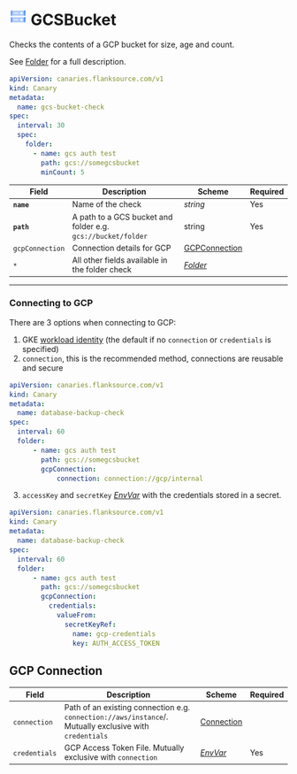 # <img src='https://raw.githubusercontent.com/flanksource/flanksource-ui/main/src/icons/gcsBucket.svg' style='height: 32px'/> GCSBucket

Checks the contents of a GCP bucket for size, age and count.

See [Folder](../folder) for a full description.

```yaml title="gcs-folder-check.yaml"
apiVersion: canaries.flanksource.com/v1
kind: Canary
metadata:
  name: gcs-bucket-check
spec:
  interval: 30
  spec:
    folder:
      - name: gcs auth test
        path: gcs://somegcsbucket
        minCount: 5
```

| Field | Description | Scheme | Required |
| ----- | ----------- | ------ | -------- |
| **`name`** | Name of the check                                            | *string*              | Yes      |
| **`path`** | A path to a GCS bucket and folder e.g. `gcs://bucket/folder` | string                | Yes      |
| `gcpConnection` | Connection details for GCP | [GCPConnection](#gcp-connection) |  |
| `*`        | All other fields available in the folder check               | [*Folder*](../folder) |          |

---

### Connecting to GCP

There are 3 options when connecting to GCP:

1. GKE [workload identity](https://cloud.google.com/kubernetes-engine/docs/how-to/workload-identity) (the default if no `connection` or `credentials` is specified)
2. `connection`, this is the recommended method, connections are reusable and secure

```yaml title="aws-connection.yaml"
apiVersion: canaries.flanksource.com/v1
kind: Canary
metadata:
  name: database-backup-check
spec:
  interval: 60
  folder:
      - name: gcs auth test
        path: gcs://somegcsbucket
        gcpConnection:
      		connection: connection://gcp/internal
```

3.  `accessKey` and `secretKey` [*EnvVar*](../../concepts/authentication/#envvar) with the credentials stored in a secret.

```yaml title="aws.yaml"
apiVersion: canaries.flanksource.com/v1
kind: Canary
metadata:
  name: database-backup-check
spec:
  interval: 60
  folder:
      - name: gcs auth test
        path: gcs://somegcsbucket
        gcpConnection:
          credentials:
            valueFrom:
              secretKeyRef:
                name: gcp-credentials
                key: AUTH_ACCESS_TOKEN

```

## GCP Connection

| Field         | Description                                                  | Scheme                                            | Required |
| ------------- | ------------------------------------------------------------ | ------------------------------------------------- | -------- |
| `connection`  | Path of an existing connection e.g. `connection://aws/instance`/. Mutually exclusive with `credentials` | [Connection](../../concepts/connections)          |          |
| `credentials` | GCP Access Token File. Mutually exclusive with `connection`  | [*EnvVar*](../../concepts/authentication/#envvar) | Yes      |

